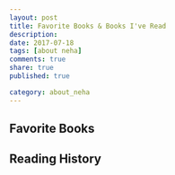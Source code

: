 ```yaml
---
layout: post
title: Favorite Books & Books I've Read
description: 
date: 2017-07-18
tags: [about neha]
comments: true
share: true
published: true

category: about_neha
---
```


## Favorite Books


## Reading History




